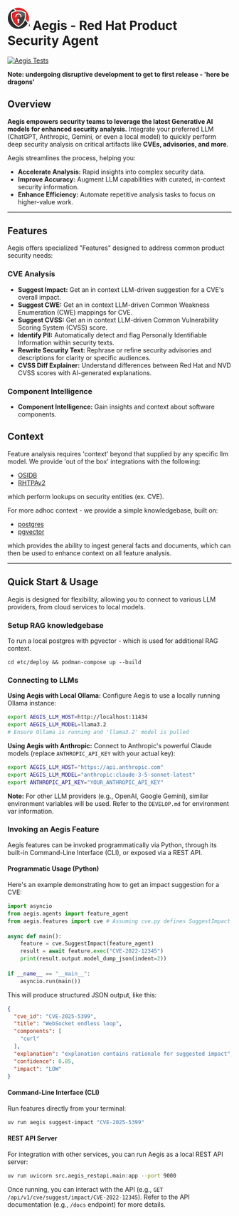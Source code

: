 # <img src="docs/logo.png" alt="logo" width="50"> Aegis - Red Hat Product Security Agent

[![Aegis Tests](https://github.com/RedHatProductSecurity/aegis/actions/workflows/tests.yml/badge.svg)](https://github.com/RedHatProductSecurity/aegis/actions/workflows/tests.yml)

**Note: undergoing disruptive development to get to first release - 'here be dragons'**

## Overview

**Aegis empowers security teams to leverage the latest Generative AI models for enhanced security analysis.** Integrate your preferred LLM (ChatGPT, Anthropic, Gemini, or even a local model) to quickly perform deep security analysis on critical artifacts like **CVEs, advisories, and more**.

Aegis streamlines the process, helping you:

* **Accelerate Analysis:** Rapid insights into complex security data.
* **Improve Accuracy:** Augment LLM capabilities with curated, in-context security information.
* **Enhance Efficiency:** Automate repetitive analysis tasks to focus on higher-value work.

---

## Features

Aegis offers specialized "Features" designed to address common product security needs:

### CVE Analysis

* **Suggest Impact:** Get an in context LLM-driven suggestion for a CVE's overall impact.
* **Suggest CWE:** Get an in context LLM-driven Common Weakness Enumeration (CWE) mappings for CVE.
* **Suggest CVSS:** Get an in context LLM-driven Common Vulnerability Scoring System (CVSS) score.
* **Identify PII:** Automatically detect and flag Personally Identifiable Information within security texts.
* **Rewrite Security Text:** Rephrase or refine security advisories and descriptions for clarity or specific audiences.
* **CVSS Diff Explainer:** Understand  differences between Red Hat and NVD CVSS scores with AI-generated explanations.

### Component Intelligence

* **Component Intelligence:** Gain insights and context about software components.

## Context

Feature analysis requires 'context' beyond that supplied by any specific llm model. We provide 'out of the box' integrations
with the following:

* [OSIDB](https://github.com/RedHatProductSecurity/osidb) 
* [RHTPAv2](https://github.com/trustification/trustify)

which perform lookups on security entities (ex. CVE).

For more adhoc context - we provide a simple knowledgebase, built on:
* [postgres](https://www.postgresql.org/)
* [pgvector](https://github.com/pgvector/pgvector)

which provides the ability to ingest general facts and documents, which can then be used to enhance context on all feature 
analysis.

---

## Quick Start & Usage

Aegis is designed for flexibility, allowing you to connect to various LLM providers, from cloud services to local models.

### Setup RAG knowledgebase

To run a local postgres with pgvector - which is used for additional RAG context.
```commandline
cd etc/deploy && podman-compose up --build
```

### Connecting to LLMs

**Using Aegis with Local Ollama:**
Configure Aegis to use a locally running Ollama instance:

```bash
export AEGIS_LLM_HOST=http://localhost:11434
export AEGIS_LLM_MODEL=llama3.2
# Ensure Ollama is running and 'llama3.2' model is pulled
```

**Using Aegis with Anthropic:**
Connect to Anthropic's powerful Claude models (replace `ANTHROPIC_API_KEY` with your actual key):

```bash
export AEGIS_LLM_HOST="https://api.anthropic.com"
export AEGIS_LLM_MODEL="anthropic:claude-3-5-sonnet-latest"
export ANTHROPIC_API_KEY="YOUR_ANTHROPIC_API_KEY"
```
**Note:** For other LLM providers (e.g., OpenAI, Google Gemini), similar environment variables will be used. Refer to the `DEVELOP.md` for environment var information.

### Invoking an Aegis Feature

Aegis features can be invoked programmatically via Python, through its built-in Command-Line Interface (CLI), or exposed via a REST API.

#### Programmatic Usage (Python)

Here's an example demonstrating how to get an impact suggestion for a CVE:

```python
import asyncio
from aegis.agents import feature_agent
from aegis.features import cve # Assuming cve.py defines SuggestImpact

async def main():
    feature = cve.SuggestImpact(feature_agent)
    result = await feature.exec("CVE-2022-12345")
    print(result.output.model_dump_json(indent=2))

if __name__ == "__main__":
    asyncio.run(main())
```

This will produce structured JSON output, like this:

```json
{
  "cve_id": "CVE-2025-5399",
  "title": "WebSocket endless loop",
  "components": [
    "curl"
  ],
  "explanation": "explanation contains rationale for suggested impact",
  "confidence": 0.85,
  "impact": "LOW"
}
```

#### Command-Line Interface (CLI)

Run features directly from your terminal:

```bash
uv run aegis suggest-impact "CVE-2025-5399"
```

#### REST API Server

For integration with other services, you can run Aegis as a local REST API server:

```bash
uv run uvicorn src.aegis_restapi.main:app --port 9000
```
Once running, you can interact with the API (e.g., `GET /api/v1/cve/suggest/impact/CVE-2022-12345`). Refer to the API documentation (e.g., `/docs` endpoint) for more details.
